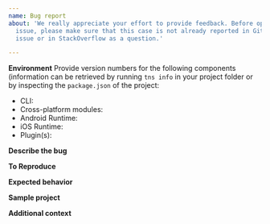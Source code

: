 ```yaml
---
name: Bug report
about: 'We really appreciate your effort to provide feedback. Before opening a new
  issue, please make sure that this case is not already reported in GitHub as an
  issue or in StackOverflow as a question.'

---
```


**Environment**
Provide version numbers for the following components (information can be retrieved by running `tns info` in your project folder or by inspecting the `package.json` of the project:
 - CLI: 
 - Cross-platform modules:
 - Android Runtime:
 - iOS Runtime:
 - Plugin(s):

**Describe the bug**
<!-- A clear and concise description of what the bug is. Please, explain whether it's a build time error or a runtime error. More detailed logs can be easily obtained by following the instructions in this guide: https://docs.nativescript.org/get-support#how-to-obtain-diagnostic-reports. -->

**To Reproduce**
<!-- Add commands used or steps taken to reproduce the behaviour. -->

**Expected behavior**

**Sample project**
<!-- If possible, provide a link from the [Playground](https://play.nativescript.org) with reproduction of the problem. If not, consider attaching a sample project or link to a repository with such project. -->

**Additional context**
<!-- Add any other context about the problem here. -->
